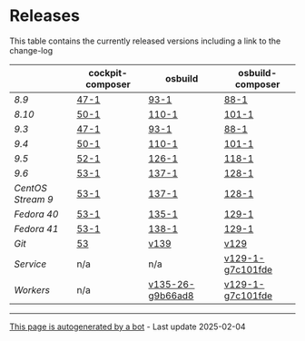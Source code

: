 # Releases
This table contains the currently released versions including a link to the change-log

|       | cockpit-composer    | osbuild    | osbuild-composer    |
|-------|---------------------|------------|---------------------|
*8.9* | [47-1](https://github.com/osbuild/cockpit-composer/releases/tag/47) | [93-1](https://github.com/osbuild/osbuild/releases/tag/v93) | [88-1](https://github.com/osbuild/osbuild-composer/releases/tag/v88)
*8.10* | [50-1](https://github.com/osbuild/cockpit-composer/releases/tag/50) | [110-1](https://github.com/osbuild/osbuild/releases/tag/v110) | [101-1](https://github.com/osbuild/osbuild-composer/releases/tag/v101)
*9.3* | [47-1](https://github.com/osbuild/cockpit-composer/releases/tag/47) | [93-1](https://github.com/osbuild/osbuild/releases/tag/v93) | [88-1](https://github.com/osbuild/osbuild-composer/releases/tag/v88)
*9.4* | [50-1](https://github.com/osbuild/cockpit-composer/releases/tag/50) | [110-1](https://github.com/osbuild/osbuild/releases/tag/v110) | [101-1](https://github.com/osbuild/osbuild-composer/releases/tag/v101)
*9.5* | [52-1](https://github.com/osbuild/cockpit-composer/releases/tag/52) | [126-1](https://github.com/osbuild/osbuild/releases/tag/v126) | [118-1](https://github.com/osbuild/osbuild-composer/releases/tag/v118)
*9.6* | [53-1](https://github.com/osbuild/cockpit-composer/releases/tag/53) | [137-1](https://github.com/osbuild/osbuild/releases/tag/v137) | [128-1](https://github.com/osbuild/osbuild-composer/releases/tag/v128)
*CentOS Stream 9* | [53-1](https://github.com/osbuild/cockpit-composer/releases/tag/53) | [137-1](https://github.com/osbuild/osbuild/releases/tag/v137) | [128-1](https://github.com/osbuild/osbuild-composer/releases/tag/v128)
*Fedora 40* | [53-1](https://github.com/osbuild/cockpit-composer/releases/tag/53) | [135-1](https://github.com/osbuild/osbuild/releases/tag/v135) | [129-1](https://github.com/osbuild/osbuild-composer/releases/tag/v129)
*Fedora 41* | [53-1](https://github.com/osbuild/cockpit-composer/releases/tag/53) | [138-1](https://github.com/osbuild/osbuild/releases/tag/v138) | [129-1](https://github.com/osbuild/osbuild-composer/releases/tag/v129)
*Git* | [53](https://github.com/osbuild/cockpit-composer/releases/tag/53) | [v139](https://github.com/osbuild/osbuild/releases/tag/v139) | [v129](https://github.com/osbuild/osbuild-composer/releases/tag/v129)
*Service* | n/a | n/a | [v129-1-g7c101fde](https://github.com/osbuild/osbuild-composer/compare/v129-1-g7c101fde...main)
*Workers* | n/a | [v135-26-g9b66ad8](https://github.com/osbuild/osbuild/compare/v135-26-g9b66ad8...main) | [v129-1-g7c101fde](https://github.com/osbuild/osbuild-composer/compare/v129-1-g7c101fde...main)

---

[This page is autogenerated by a bot](https://gitlab.cee.redhat.com/osbuild/guides-bot/-/blob/main/release_overview.py) - Last update 2025-02-04
